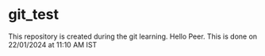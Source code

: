# git_test
This repository is created during the git learning.
Hello Peer.
This is done on 22/01/2024 at 11:10 AM IST